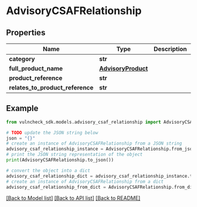 # AdvisoryCSAFRelationship


## Properties

Name | Type | Description | Notes
------------ | ------------- | ------------- | -------------
**category** | **str** |  | [optional] 
**full_product_name** | [**AdvisoryProduct**](AdvisoryProduct.md) |  | [optional] 
**product_reference** | **str** |  | [optional] 
**relates_to_product_reference** | **str** |  | [optional] 

## Example

```python
from vulncheck_sdk.models.advisory_csaf_relationship import AdvisoryCSAFRelationship

# TODO update the JSON string below
json = "{}"
# create an instance of AdvisoryCSAFRelationship from a JSON string
advisory_csaf_relationship_instance = AdvisoryCSAFRelationship.from_json(json)
# print the JSON string representation of the object
print(AdvisoryCSAFRelationship.to_json())

# convert the object into a dict
advisory_csaf_relationship_dict = advisory_csaf_relationship_instance.to_dict()
# create an instance of AdvisoryCSAFRelationship from a dict
advisory_csaf_relationship_from_dict = AdvisoryCSAFRelationship.from_dict(advisory_csaf_relationship_dict)
```
[[Back to Model list]](../README.md#documentation-for-models) [[Back to API list]](../README.md#documentation-for-api-endpoints) [[Back to README]](../README.md)


